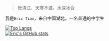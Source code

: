 > 怅清江、天寒不渡，水深冰合

我是`Eric Tian`，来自中国湖北，一名普通的中学生

[![Top Langs](https://github-readme-stats.vercel.app/api/top-langs/?username=EricTianC&layout=compact)](https://github.com/anuraghazra/github-readme-stats)  
[![Eric's GitHub stats](https://github-readme-stats.vercel.app/api?username=EricTianC&show_icons=true)](https://github.com/anuraghazra/github-readme-stats)  
